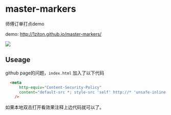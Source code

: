 # master-markers
师傅订单打点demo

demo: http://1ziton.github.io/master-markers/


![](http://ww1.sinaimg.cn/large/940e68eegy1g82bw08q4kg20im0qbb2c.gif)

## Useage

github page的问题，`index.html` 加入了以下代码

```html
  <meta
      http-equiv="Content-Security-Policy"
      content="default-src *; style-src 'self' http://* 'unsafe-inline'; script-src 'self' http://* 'unsafe-inline' 'unsafe-eval'"
    />
```

如果本地双击打开看效果注释上边代码就可以了。

